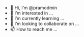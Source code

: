 - 👋 Hi, I’m @pramodmin
- 👀 I’m interested in ...
- 🌱 I’m currently learning ...
- 💞️ I’m looking to collaborate on ...
- 📫 How to reach me ...

<!---
pramodmin/pramodmin is a ✨ special ✨ repository because its `README.md` (this file) appears on your GitHub profile.
You can click the Preview link to take a look at your changes.
--->
